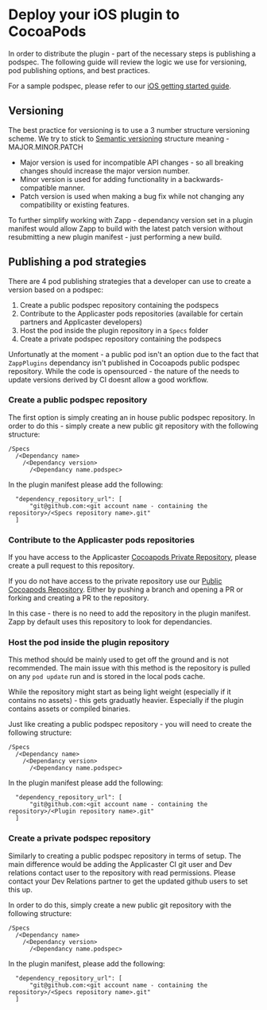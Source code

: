 # Deploy your iOS plugin to CocoaPods

In order to distribute the plugin - part of the necessary steps is publishing a podspec.
The following guide will review the logic we use for versioning, pod publishing options, and best practices.

For a sample podspec, please refer to our [iOS getting started guide](/dev-env/iOS.md).

## Versioning
The best practice for versioning is to use a 3 number structure versioning scheme.
We try to stick to [Semantic versioning](https://semver.org) structure meaning - MAJOR.MINOR.PATCH
* Major version is used for incompatible API changes - so all breaking changes should increase the major version number.
* Minor version is used for adding functionality in a backwards-compatible manner.
* Patch version is used when making a bug fix while not changing any compatibility or existing features.

To further simplify working with Zapp - dependancy version set in a plugin manifest would allow Zapp to build with the latest patch version without resubmitting a new plugin manifest - just performing a new build.

## Publishing a pod strategies
There are 4 pod publishing strategies that a developer can use to create a version based on a podspec:
1. Create a public podspec repository containing the podspecs
2. Contribute to the Applicaster pods repositories (available for certain partners and Applicaster developers)
3. Host the pod inside the plugin repository in a `Specs` folder
4. Create a private podspec repository containing the podspecs

Unfortunatly at the moment - a public pod isn't an option due to the fact that `ZappPlugins` dependancy isn't published in Cocoapods public podspec repository.
While the code is opensourced - the nature of the needs to update versions derived by CI doesnt allow a good workflow.

### Create a public podspec repository
The first option is simply creating an in house public podspec repository.
In order to do this - simply create a new public git repository with the following structure:
```
/Specs
  /<Dependancy name>
    /<Dependancy version>
      /<Dependancy name.podspec>
```

In the plugin manifest please add the following:
```
  "dependency_repository_url": [
      "git@github.com:<git account name - containing the repository>/<Specs repository name>.git"
  ]
```

### Contribute to the Applicaster pods repositories
If you have access to the Applicaster [Cocoapods Private Repository](https://github.com/applicaster/CocoaPods-Private), please create a pull request to this repository.

If you do not have access to the private repository use our [Public Cocoapods Repository](https://github.com/applicaster/CocoaPods).
Either by pushing a branch and opening a PR or forking and creating a PR to the repository.

In this case - there is no need to add the repository in the plugin manifest.
Zapp by default uses this repository to look for dependancies.

### Host the pod inside the plugin repository
This method should be mainly used to get off the ground and is not recommended.
The main issue with this method is the repository is pulled on any `pod update` run and is stored in the local pods cache.

While the repository might start as being light weight (especially if it contains no assets) - this gets graduatly heavier. Especially if the plugin contains assets or compiled binaries.

Just like creating a public podspec repository - you will need to create the following structure:
```
/Specs
  /<Dependancy name>
    /<Dependancy version>
      /<Dependancy name.podspec>
```

In the plugin manifest please add the following:
```
  "dependency_repository_url": [
      "git@github.com:<git account name - containing the repository>/<Plugin repository name>.git"
  ]
```

### Create a private podspec repository
Similarly to creating a public podspec repository in terms of setup.
The main difference would be adding the Applicaster CI git user and Dev relations contact user to the repository with read permissions.
Please contact your Dev Relations partner to get the updated github users to set this up.

In order to do this, simply create a new public git repository with the following structure:
```
/Specs
  /<Dependancy name>
    /<Dependancy version>
      /<Dependancy name.podspec>
```

In the plugin manifest, please add the following:
```
  "dependency_repository_url": [
      "git@github.com:<git account name - containing the repository>/<Specs repository name>.git"
  ]
```
